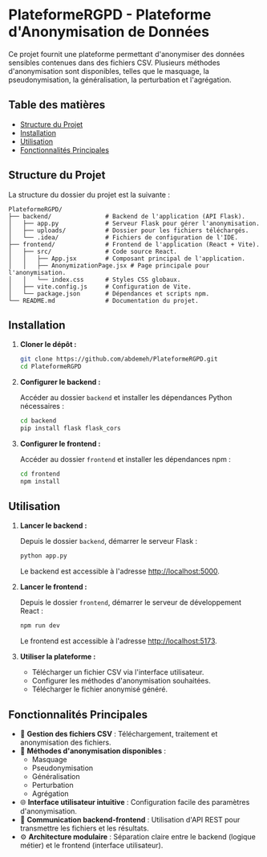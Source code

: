 # PlateformeRGPD - Plateforme d'Anonymisation de Données

Ce projet fournit une plateforme permettant d'anonymiser des données sensibles contenues dans des fichiers CSV. Plusieurs méthodes d'anonymisation sont disponibles, telles que le masquage, la pseudonymisation, la généralisation, la perturbation et l'agrégation.

## Table des matières

- [Structure du Projet](#structure-du-projet)
- [Installation](#installation)
- [Utilisation](#utilisation)
- [Fonctionnalités Principales](#fonctionnalités-principales)

## Structure du Projet

La structure du dossier du projet est la suivante :

```
PlateformeRGPD/
├── backend/               # Backend de l'application (API Flask).
│   ├── app.py             # Serveur Flask pour gérer l'anonymisation.
│   ├── uploads/           # Dossier pour les fichiers téléchargés.
│   └── .idea/             # Fichiers de configuration de l'IDE.
├── frontend/              # Frontend de l'application (React + Vite).
│   ├── src/               # Code source React.
│   │   ├── App.jsx        # Composant principal de l'application.
│   │   ├── AnonymizationPage.jsx # Page principale pour l'anonymisation.
│   │   └── index.css      # Styles CSS globaux.
│   ├── vite.config.js     # Configuration de Vite.
│   └── package.json       # Dépendances et scripts npm.
└── README.md              # Documentation du projet.
```

## Installation

1. **Cloner le dépôt :**

    ```bash
    git clone https://github.com/abdemeh/PlateformeRGPD.git
    cd PlateformeRGPD
    ```

2. **Configurer le backend :**

    Accéder au dossier `backend` et installer les dépendances Python nécessaires :

    ```bash
    cd backend
    pip install flask flask_cors
    ```

3. **Configurer le frontend :**

    Accéder au dossier `frontend` et installer les dépendances npm :

    ```bash
    cd frontend
    npm install
    ```

## Utilisation

1. **Lancer le backend :**

    Depuis le dossier `backend`, démarrer le serveur Flask :

    ```bash
    python app.py
    ```

    Le backend est accessible à l'adresse [http://localhost:5000](http://localhost:5000).

2. **Lancer le frontend :**

    Depuis le dossier `frontend`, démarrer le serveur de développement React :

    ```bash
    npm run dev
    ```

    Le frontend est accessible à l'adresse [http://localhost:5173](http://localhost:5173).

3. **Utiliser la plateforme :**

    - Télécharger un fichier CSV via l'interface utilisateur.
    - Configurer les méthodes d'anonymisation souhaitées.
    - Télécharger le fichier anonymisé généré.

## Fonctionnalités Principales

- 📂 **Gestion des fichiers CSV** : Téléchargement, traitement et anonymisation des fichiers.
- 🔐 **Méthodes d'anonymisation disponibles** :
  - Masquage
  - Pseudonymisation
  - Généralisation
  - Perturbation
  - Agrégation
- 🌐 **Interface utilisateur intuitive** : Configuration facile des paramètres d'anonymisation.
- 🔄 **Communication backend-frontend** : Utilisation d'API REST pour transmettre les fichiers et les résultats.
- ⚙️ **Architecture modulaire** : Séparation claire entre le backend (logique métier) et le frontend (interface utilisateur).
